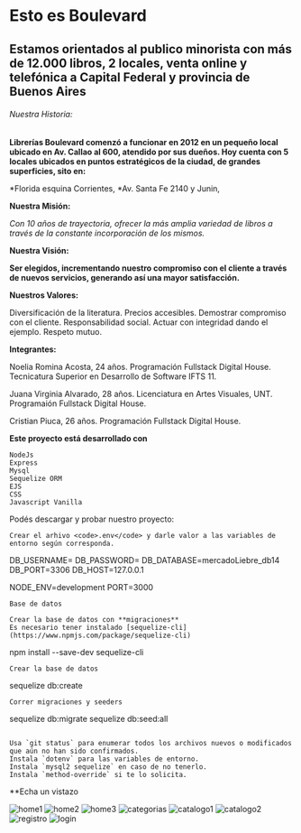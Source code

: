 # Esto es Boulevard

## Estamos orientados al publico minorista con más de 12.000 libros, 2 locales, venta online y telefónica a Capital Federal y provincia de Buenos Aires 


###### Nuestra Historia:

**Librerías Boulevard comenzó a funcionar en 2012 en un pequeño local ubicado en Av. Callao al 600, atendido por sus dueños. Hoy cuenta con 5 locales ubicados en puntos estratégicos de la ciudad, de grandes superficies, sito en:**

*Florida esquina Corrientes,
*Av. Santa Fe 2140 y Junin,
 

**Nuestra Misión:**

*Con 10 años de trayectoria, ofrecer la más amplia variedad de libros a través de la constante incorporación de los mismos.*

**Nuestra Visión:**

**Ser elegidos, incrementando nuestro compromiso con el cliente a través de nuevos servicios, generando así una mayor satisfacción.**

**Nuestros Valores:**

Diversificación de la literatura.
Precios accesibles.
Demostrar compromiso con el cliente.
Responsabilidad social.
Actuar con integridad dando el ejemplo.
Respeto mutuo.
 

**Integrantes:**

Noelia Romina Acosta, 24 años. Programación Fullstack Digital House. Tecnicatura Superior en Desarrollo de Software IFTS 11.

Juana Virginia Alvarado, 28 años. Licenciatura en Artes Visuales, UNT. Programaión Fullstack Digital House.

Cristian Piuca, 26 años. Programación Fullstack Digital House.

**Este proyecto está desarrollado con**

```
NodeJs
Express
Mysql
Sequelize ORM
EJS
CSS
Javascript Vanilla
```
Podés descargar y probar nuestro proyecto:

```
Crear el arhivo <code>.env</code> y darle valor a las variables de entorno según corresponda.
```
DB_USERNAME=
DB_PASSWORD=
DB_DATABASE=mercadoLiebre_db14
DB_PORT=3306
DB_HOST=127.0.0.1

NODE_ENV=development
PORT=3000
```
Base de datos

Crear la base de datos con **migraciones**
Es necesario tener instalado [sequelize-cli](https://www.npmjs.com/package/sequelize-cli)
```
npm install --save-dev sequelize-cli
```
Crear la base de datos
```
sequelize db:create
```
Correr migraciones y seeders
```
sequelize db:migrate
sequelize db:seed:all
```

Usa `git status` para enumerar todos los archivos nuevos o modificados que aún no han sido confirmados.
Instala `dotenv` para las variables de entorno.
Instala `mysql2 sequelize` en caso de no tenerlo.
Instala `method-override` si te lo solicita.
```

**Echa un vistazo

![home1](https://user-images.githubusercontent.com/99737640/182961797-5f3350ac-a736-4b66-889f-57f01eb89e1f.png)
![home2](https://user-images.githubusercontent.com/99737640/182961806-0bb821f0-d4bc-48c4-bc8d-7cd4bfaf73e5.png)
![home3](https://user-images.githubusercontent.com/99737640/182961814-83101d22-5a57-477b-989a-8948d1cf37c7.png)
![categorias](https://user-images.githubusercontent.com/99737640/182961825-ce1f5039-0cf6-44d9-a039-1bc9cccf6a37.png)
![catalogo1](https://user-images.githubusercontent.com/99737640/182961829-8dcb4307-35d1-4797-aadf-b40ac654a9d5.png)
![catalogo2](https://user-images.githubusercontent.com/99737640/182961835-b001b7e8-c881-42bf-8942-0a1a905fd678.png)
![registro](https://user-images.githubusercontent.com/99737640/182961845-1790b084-905f-4f67-b59d-3b1756450eb0.png)
![login](https://user-images.githubusercontent.com/99737640/182961860-f10dbe9f-6ff2-4a92-b847-ad68cee5d2a2.png)


